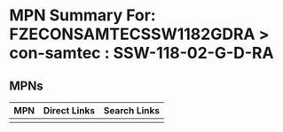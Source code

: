 



# MPN Summary For: FZECONSAMTECSSW1182GDRA > con-samtec : SSW-118-02-G-D-RA

## MPNs
  

|MPN|Direct Links|Search Links|
| :--- | :--- | :--- |
||||
